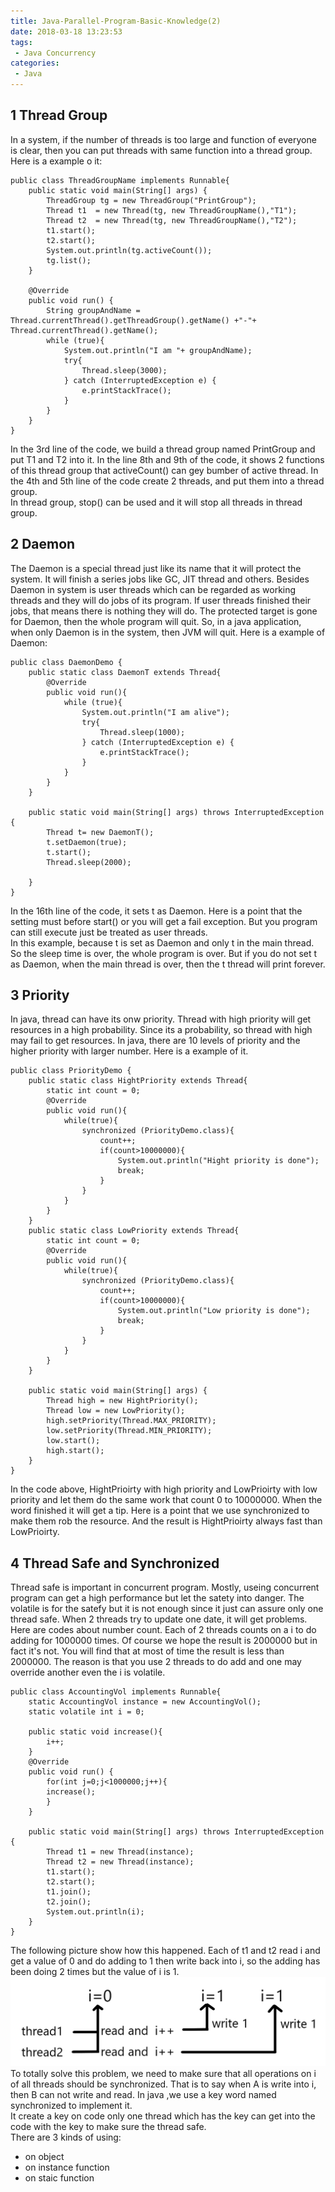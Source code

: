 ```yaml
---
title: Java-Parallel-Program-Basic-Knowledge(2)
date: 2018-03-18 13:23:53
tags:
 - Java Concurrency
categories:
 - Java
---
```


## 1 Thread Group
In a system, if the number of threads is too large and function of everyone is clear, then you can put threads with same function into a thread group. Here is a example o it:

	public class ThreadGroupName implements Runnable{
	    public static void main(String[] args) {
	        ThreadGroup tg = new ThreadGroup("PrintGroup");
	        Thread t1  = new Thread(tg, new ThreadGroupName(),"T1");
	        Thread t2  = new Thread(tg, new ThreadGroupName(),"T2");
	        t1.start();
	        t2.start();
	        System.out.println(tg.activeCount());
	        tg.list();
	    }
	
	    @Override
	    public void run() {
	        String groupAndName = Thread.currentThread().getThreadGroup().getName() +"-"+ Thread.currentThread().getName();
	        while (true){
	            System.out.println("I am "+ groupAndName);
	            try{
	                Thread.sleep(3000);
	            } catch (InterruptedException e) {
	                e.printStackTrace();
	            }
	        }
	    }
	}

In the 3rd line of the code, we build a thread group named PrintGroup and put T1 and T2 into it. In the line 8th and 9th of the code, it shows 2 functions of this thread group that activeCount() can gey bumber of active thread. In the 4th and 5th line of the code create 2 threads, and put them into a thread group.<br>
In thread group, stop() can be used and it will stop all threads in thread group.<br>

## 2 Daemon
The Daemon is a special thread just like its name that it will protect the system. It will finish a series jobs like GC, JIT thread and others. Besides Daemon in system is user threads which can be regarded as working threads and they will do jobs of its program. If user threads  finished their jobs, that means there is nothing they will do. The protected target is gone for Daemon, then the whole program will quit. So, in a java application, when only Daemon is in the system, then JVM will quit. Here is a example of Daemon:

	public class DaemonDemo {
	    public static class DaemonT extends Thread{
	        @Override
	        public void run(){
	            while (true){
	                System.out.println("I am alive");
	                try{
	                    Thread.sleep(1000);
	                } catch (InterruptedException e) {
	                    e.printStackTrace();
	                }
	            }
	        }
	    }
	
	    public static void main(String[] args) throws InterruptedException {
	        Thread t= new DaemonT();
	        t.setDaemon(true);
	        t.start();
	        Thread.sleep(2000);
	
	    }
	}

In the 16th line of the code, it sets t as Daemon. Here is a point that the setting must before start() or you will get a fail exception. But you program can still execute just be treated as user threads.<br>
In this example, because t is set as Daemon and only t in the main thread. So the sleep time is over, the whole program is over. But if you do not set t as Daemon, when the main thread is over, then the t thread will print forever. 

## 3 Priority
In java, thread can have its onw priority. Thread with high priority will get resources in a high probability. Since its a probability, so thread with high may fail to get resources. In java, there are 10 levels of priority and the higher priority with larger number. Here is a example of it.

	public class PriorityDemo {
	    public static class HightPriority extends Thread{
	        static int count = 0;
	        @Override
	        public void run(){
	            while(true){
	                synchronized (PriorityDemo.class){
	                    count++;
	                    if(count>10000000){
	                        System.out.println("Hight priority is done");
	                        break;
	                    }
	                }
	            }
	        }
	    }
	    public static class LowPriority extends Thread{
	        static int count = 0;
	        @Override
	        public void run(){
	            while(true){
	                synchronized (PriorityDemo.class){
	                    count++;
	                    if(count>10000000){
	                        System.out.println("Low priority is done");
	                        break;
	                    }
	                }
	            }
	        }
	    }
	
	    public static void main(String[] args) {
	        Thread high = new HightPriority();
	        Thread low = new LowPriority();
	        high.setPriority(Thread.MAX_PRIORITY);
	        low.setPriority(Thread.MIN_PRIORITY);
	        low.start();
	        high.start();
	    }
	}

In the code above, HightPrioirty with high priority and LowPrioirty with low priority and let them do the same work that count 0 to 10000000. When the word finished it will get a tip. Here is a point that we use synchronized to make them rob the resource. And the result is HightPrioirty  always fast than LowPrioirty.

## 4 Thread Safe and Synchronized
Thread safe is important in concurrent program. Mostly, useing concurrent program can get a high performance but let the satety into danger. The volatile is for the satefy but it is not enough since it just can assure only one thread safe. When 2 threads try to update one date, it will get problems.<br>
Here are codes about number count. Each of 2 threads counts on a i to do adding for 1000000 times. Of course we hope the result is 2000000 but in fact it's not. You will find that at most of time the result is less than 2000000. The reason is that you use 2 threads to do add and one may override another even the i is volatile. 

	public class AccountingVol implements Runnable{
	    static AccountingVol instance = new AccountingVol();
	    static volatile int i = 0;
	
	    public static void increase(){
	        i++;
	    }
	    @Override
	    public void run() {
	        for(int j=0;j<1000000;j++){
	        increase();
	        }
	    }
	
	    public static void main(String[] args) throws InterruptedException {
	        Thread t1 = new Thread(instance);
	        Thread t2 = new Thread(instance);
	        t1.start();
	        t2.start();
	        t1.join();
	        t2.join();
	        System.out.println(i);
	    }
	}

The following picture show how this happened. Each of t1 and t2 read i and get a value of 0 and do adding to 1 then write back into i, so the adding has been doing 2 times but the value of i is 1.
![](Concurrency-Java-Parallel-Program-Basic-Knowledge2/1.png) 
To totally solve this problem, we need to make sure that all operations on i of all threads should be synchronized. That is to say when A is write into i, then B can not write and read. In java ,we use a key word named synchronized to implement it.<br>
It create a key on code only one thread which has the key can get into the code with the key to make sure the thread safe.<br>
There are 3 kinds of using:

- on object
- on instance function
- on staic function


  